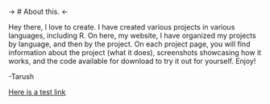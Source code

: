 -> # About this. <-

Hey there, I love to create. I have created various projects in various languages, including R. On here, my website, I have organized my projects by language, and then by the project. On each project page, you will find information about the project (what it does), screenshots showcasing how it works, and the code available for download to try it out for yourself. Enjoy!

-Tarush

[Here is a test link](https://raw.githubusercontent.com/tvig2/tvig2.github.io/master/test.zip)